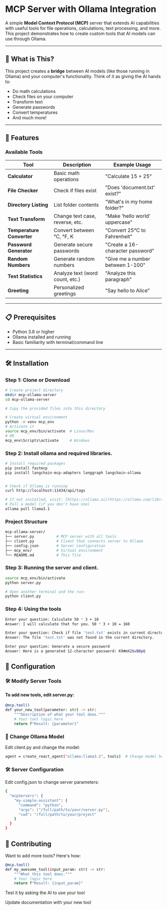 # MCP Server with Ollama Integration

A simple **Model Context Protocol (MCP)** server that extends AI capabilities with useful tools for file operations, calculations, text processing, and more. This project demonstrates how to create custom tools that AI models can use through Ollama.

---

## 🎯 What is This?

This project creates a **bridge** between AI models (like those running in Ollama) and your computer's functionality. Think of it as giving the AI hands to:
- Do math calculations
- Check files on your computer
- Transform text
- Generate passwords
- Convert temperatures
- And much more!

---

## 🚀 Features

### Available Tools

| Tool               | Description                          | Example Usage                         |
|--------------------|--------------------------------------|----------------------------------------|
| **Calculator**      | Basic math operations                | "Calculate 15 + 25"                    |
| **File Checker**    | Check if files exist                 | "Does 'document.txt' exist?"          |
| **Directory Listing** | List folder contents              | "What's in my home folder?"           |
| **Text Transform**  | Change text case, reverse, etc.      | "Make 'hello world' uppercase"        |
| **Temperature Converter** | Convert between °C, °F, K    | "Convert 25°C to Fahrenheit"          |
| **Password Generator** | Generate secure passwords        | "Create a 16-character password"      |
| **Random Numbers**  | Generate random numbers              | "Give me a number between 1-100"      |
| **Text Statistics** | Analyze text (word count, etc.)      | "Analyze this paragraph"              |
| **Greeting**        | Personalized greetings               | "Say hello to Alice"                  |

---

## 📋 Prerequisites

- Python 3.8 or higher
- Ollama installed and running
- Basic familiarity with terminal/command line

---

## 🛠️ Installation

### Step 1: Clone or Download

```bash
# Create project directory
mkdir mcp-ollama-server
cd mcp-ollama-server

# Copy the provided files into this directory

# Create virtual environment
python -m venv mcp_env
# Activate it
source mcp_env/bin/activate  # Linux/Mac
# OR
mcp_env\Scripts\activate     # Windows
```

### Step 2: Install ollama and required libraries.
```bash
# Install required packages
pip install fastmcp
pip install langchain-mcp-adapters langgraph langchain-ollama


# Check if Ollama is running
curl http://localhost:11434/api/tags

# If not installed, visit: [https://ollama.ai](https://ollama.com/library)
# Pull a model (if you don't have one)
ollama pull llama3.1
```

### Project Structure
```bash
mcp-ollama-server/
├── server.py          # MCP server with all tools
├── client.py          # Client that connects server to Ollama
├── config.json        # Server configuration
├── mcp_env/           # Virtual environment
└── README.md          # This file
```

### Step 3: Running the server and client.
```bash
source mcp_env/bin/activate
python server.py

# Open another terminal and the run:
python client.py
```

### Step 4: Using the tools
```bash
Enter your question: Calculate 50 * 3 + 10
Answer: I will calculate that for you. 50 * 3 + 10 = 160

Enter your question: Check if file 'test.txt' exists in current directory
Answer: The file 'test.txt' was not found in the current directory.

Enter your question: Generate a secure password
Answer: Here is a generated 12-character password: K9#mX2$vB8pQ
```

## 🔧 Configuration
### 🛠️ Modify Server Tools

#### To add new tools, edit server.py:
```bash
@mcp.tool()
def your_new_tool(parameter: str) -> str:
    """Description of what your tool does."""
    # Your tool logic here
    return f"Result: {parameter}"
```

### 🤖 Change Ollama Model

Edit client.py and change the model:
```bash
agent = create_react_agent("ollama:llama3.2", tools)  # Change model here
```

### 🛠️ Server Configuration

Edit config.json to change server parameters:
```bash
{
  "mcpServers": {
    "my-simple-assistant": {
      "command": "python",
      "args": ["/full/path/to/your/server.py"],
      "cwd": "/full/path/to/your/project"
    }
  }
}
```
## 🤝 Contributing

Want to add more tools? Here's how:

```bash
@mcp.tool()
def my_awesome_tool(input_param: str) -> str:
    """What this tool does."""
    # Your logic here
    return f"Result: {input_param}"
```
Test it by asking the AI to use your tool

Update documentation with your new tool
